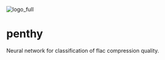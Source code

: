 ![logo_full](https://user-images.githubusercontent.com/52460732/152789407-d5d7abdf-c68e-42d5-ae4a-0bf0ff2e0ee3.png)
# penthy
Neural network for classification of flac compression quality.
